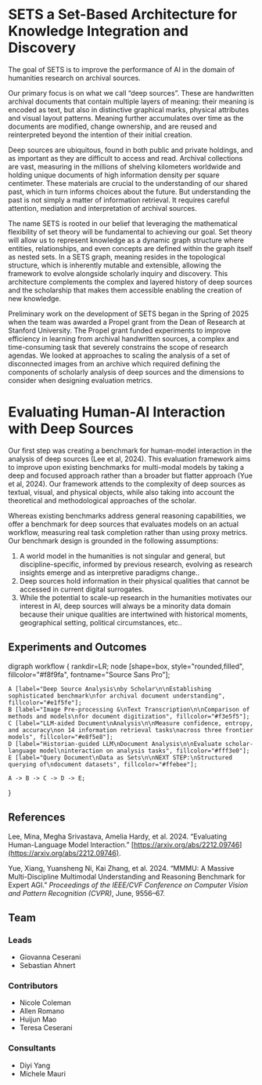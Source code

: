 <script src="https://cdn.jsdelivr.net/npm/mermaid@10/dist/mermaid.min.js"></script>
<script>
  mermaid.initialize({startOnLoad:true});
</script>

# SETS a Set-Based Architecture for Knowledge Integration and Discovery

The goal of SETS is to improve the performance of AI in the domain of humanities research on archival sources. 

Our primary focus is on what we call “deep sources”. These are handwritten archival documents that contain multiple layers of meaning: their meaning is encoded as text, but also in distinctive graphical marks, physical attributes and visual layout patterns. Meaning further accumulates over time as the documents are modified, change ownership, and are reused and reinterpreted beyond the intention of their initial creation. 

Deep sources are ubiquitous, found in both public and private holdings, and as important as they are difficult to access and read. Archival collections are vast, measuring in the millions of shelving kilometers worldwide and holding unique documents of high information density per square centimeter. These materials  are crucial to the understanding of our shared past, which in turn informs choices about the future. But understanding the past is not simply a matter of information retrieval. It requires careful attention, mediation and interpretation of archival sources. 

The name SETS is rooted in our belief that leveraging the mathematical flexibility of set theory will be fundamental to achieving our goal. Set theory will allow us to represent knowledge as a dynamic graph structure where entities, relationships, and even concepts are defined within the graph itself as nested sets. In a SETS graph, meaning resides in the topological structure, which is inherently mutable and extensible, allowing the framework to evolve alongside scholarly inquiry and discovery. This architecture complements the complex and layered history of deep sources and the scholarship that makes them accessible enabling the creation of new knowledge.

Preliminary work on the development of SETS began in the Spring of 2025 when the team was awarded a Propel grant from the Dean of Research at Stanford University. The Propel grant funded experiments to improve efficiency in learning from archival handwritten sources, a complex and time-consuming task that severely constrains the scope of research agendas. We looked at approaches to scaling the analysis of a set of disconnected images from an archive which required defining the components of scholarly analysis of deep sources and the dimensions to consider when designing evaluation metrics.

# Evaluating Human-AI Interaction with Deep Sources 

Our first step was creating a benchmark for human-model interaction in the analysis of deep sources (Lee et al, 2024). This evaluation framework aims to improve upon existing benchmarks for multi-modal models by taking a deep and focused approach rather than a broader but flatter approach (Yue et al, 2024). Our framework attends to the complexity of deep sources as textual, visual, and physical objects, while also taking into account the theoretical and methodological approaches of the scholar. 

Whereas existing benchmarks address general reasoning capabilities, we offer a benchmark for deep sources that evaluates models on an actual workflow, measuring real task completion rather than using proxy metrics. Our benchmark design is grounded in the following assumptions:

1. A world model in the humanities is not singular and general, but discipline-specific, informed by previous research,  evolving as research insights emerge and as interpretive paradigms change..  
2. Deep sources hold information in their physical qualities that cannot be accessed in current digital surrogates.  
3. While the potential to scale-up research in the humanities motivates our interest in AI, deep sources will always be a minority data domain because their unique qualities are intertwined with historical moments, geographical setting, political circumstances, etc..

## Experiments and Outcomes

<div class="graphviz">
digraph workflow {
    rankdir=LR;
    node [shape=box, style="rounded,filled", fillcolor="#f8f9fa", fontname="Source Sans Pro"];
    
    A [label="Deep Source Analysis\nby Scholar\n\nEstablishing sophisticated benchmark\nfor archival document understanding", fillcolor="#e1f5fe"];
    B [label="Image Pre-processing &\nText Transcription\n\nComparison of methods and models\nfor document digitization", fillcolor="#f3e5f5"];
    C [label="LLM-aided Document\nAnalysis\n\nMeasure confidence, entropy, and accuracy\non 14 information retrieval tasks\nacross three frontier models", fillcolor="#e8f5e8"];
    D [label="Historian-guided LLM\nDocument Analysis\n\nEvaluate scholar-language model\ninteraction on analysis tasks", fillcolor="#fff3e0"];
    E [label="Query Document\nData as Sets\n\nNEXT STEP:\nStructured querying of\ndocument datasets", fillcolor="#ffebee"];
    
    A -> B -> C -> D -> E;
}
</div>

## References

Lee, Mina, Megha Srivastava, Amelia Hardy, et al. 2024\. “Evaluating Human-Language Model Interaction.” [https://arxiv.org/abs/2212.09746](https://arxiv.org/abs/2212.09746).

Yue, Xiang, Yuansheng Ni, Kai Zhang, et al. 2024\. “MMMU: A Massive Multi-Discipline Multimodal Understanding and Reasoning Benchmark for Expert AGI.” *Proceedings of the IEEE/CVF Conference on Computer Vision and Pattern Recognition (CVPR)*, June, 9556–67.

## Team

### Leads  
- Giovanna Ceserani  
- Sebastian Ahnert  
### Contributors  
- Nicole Coleman  
- Allen Romano  
- Huijun Mao  
- Teresa Ceserani  
### Consultants  
- Diyi Yang  
- Michele Mauri
